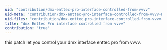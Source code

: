 ```yaml
---
uid: "contribution/dmx-enttec-pro-interface-controlled-from-vvvv"
uid-meta: "contribution/dmx-enttec-pro-interface-controlled-from-vvvv-meta"
uid-files: "contribution/dmx-enttec-pro-interface-controlled-from-vvvv-files"
title: "dmx Enttec Pro interface controlled from vvvv"
contribution: "true"
---
```


this patch let you control your dmx interface enttec pro from vvvv.
